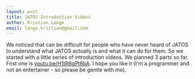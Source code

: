 ```yaml
---
layout: post
title: JATOS Introduction Videos
author: Kristian Lange
email: lange.kristian@gmail.com
---
```


We noticed that can be difficult for people who have never heard of JATOS to understand what JATOS actually is and what it can do for them. So we started with a little series of introduction videos. We planned 3 parts so far. First one is [youtu.be/H1tR8gPt6bA](https://youtu.be/H1tR8gPt6bA). I hope you like it (I'm a programmer and not an entertainer - so please be gentle with me).

<object style="width:100%;height:100%;width: 820px; height: 461.25px; float: none; clear: both; margin: 2px auto;" data="http://www.youtube.com/embed/H1tR8gPt6bA">
</object>
